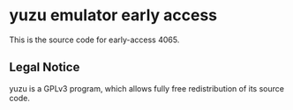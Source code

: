 yuzu emulator early access
=============

This is the source code for early-access 4065.

## Legal Notice

yuzu is a GPLv3 program, which allows fully free redistribution of its source code.